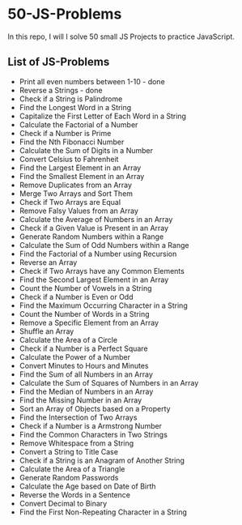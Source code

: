 # 50-JS-Problems

In this repo, I will I solve 50 small JS Projects to practice JavaScript.

## List of JS-Problems

- Print all even numbers between 1-10 - done
- Reverse a Strings - done
- Check if a String is Palindrome
- Find the Longest Word in a String
- Capitalize the First Letter of Each Word in a String
- Calculate the Factorial of a Number
- Check if a Number is Prime
- Find the Nth Fibonacci Number
- Calculate the Sum of Digits in a Number
- Convert Celsius to Fahrenheit
- Find the Largest Element in an Array
- Find the Smallest Element in an Array
- Remove Duplicates from an Array
- Merge Two Arrays and Sort Them
- Check if Two Arrays are Equal
- Remove Falsy Values from an Array
- Calculate the Average of Numbers in an Array
- Check if a Given Value is Present in an Array
- Generate Random Numbers within a Range
- Calculate the Sum of Odd Numbers within a Range
- Find the Factorial of a Number using Recursion
- Reverse an Array
- Check if Two Arrays have any Common Elements
- Find the Second Largest Element in an Array
- Count the Number of Vowels in a String
- Check if a Number is Even or Odd
- Find the Maximum Occurring Character in a String
- Count the Number of Words in a String
- Remove a Specific Element from an Array
- Shuffle an Array
- Calculate the Area of a Circle
- Check if a Number is a Perfect Square
- Calculate the Power of a Number
- Convert Minutes to Hours and Minutes
- Find the Sum of all Numbers in an Array
- Calculate the Sum of Squares of Numbers in an Array
- Find the Median of Numbers in an Array
- Find the Missing Number in an Array
- Sort an Array of Objects based on a Property
- Find the Intersection of Two Arrays
- Check if a Number is a Armstrong Number
- Find the Common Characters in Two Strings
- Remove Whitespace from a String
- Convert a String to Title Case
- Check if a String is an Anagram of Another String
- Calculate the Area of a Triangle
- Generate Random Passwords
- Calculate the Age based on Date of Birth
- Reverse the Words in a Sentence
- Convert Decimal to Binary
- Find the First Non-Repeating Character in a String
